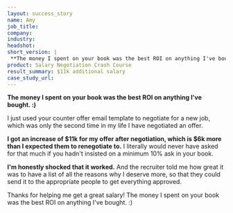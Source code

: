 ```yaml
---
layout: success_story
name: Amy
job_title: 
company: 
industry: 
headshot: 
short_version: |
 **The money I spent on your book was the best ROI on anything I've bought. :)**
product: Salary Negotiation Crash Course
result_summary: $11k additional salary
case_study_url: 
---
```


**The money I spent on your book was the best ROI on anything I've bought. :)**

I just used your counter offer email template to negotiate for a new job, which was only the second time in my life I have negotiated an offer.

**I got an increase of $11k for my offer after negotiation, which is $6k more than I expected them to renegotiate to.** I literally would never have asked for that much if you hadn't insisted on a minimum 10% ask in your book.

**I'm honestly shocked that it worked.** And the recruiter told me how great it was to have a list of all the reasons why I deserve more, so that they could send it to the appropriate people to get everything approved.

Thanks for helping me get a great salary! The money I spent on your book was the best ROI on anything I've bought. :)